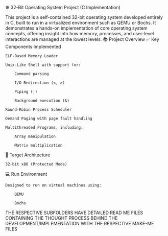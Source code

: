 ⚙️ 32-Bit Operating System Project (C Implementation)

This project is a self-contained 32-bit operating system developed entirely in C, built to run in a virtualized environment such as QEMU or Bochs. It demonstrates a hands-on implementation of core operating system concepts, offering insight into how memory, processes, and user-level interactions are managed at the lowest levels.
📚 Project Overview
✅ Key Components Implemented

    ELF-Based Memory Loader

    Unix-Like Shell with support for:

        Command parsing

        I/O Redirection (<, >)

        Piping (|)

        Background execution (&)

    Round-Robin Process Scheduler

    Demand Paging with page fault handling

    Multithreaded Programs, including:

        Array manipulation

        Matrix multiplication

🧱 Target Architecture

    32-bit x86 (Protected Mode)

💻 Run Environment

    Designed to run on virtual machines using:

        QEMU

        Bochs




THE RESPECTIVE SUBFOLDERS HAVE DETAILED READ ME FILES CONTAINING THE THOUGHT PROCESS BEHIND THE DEVELOPMENT/IMPLEMENTATION WITH THE RESPECTIVE MAKE-ME FILES
